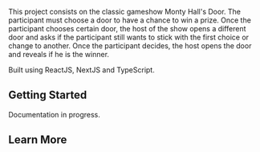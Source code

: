 This project consists on the classic gameshow Monty Hall's Door. The participant must choose a door to have a chance to win a prize. Once the participant chooses certain door, the host of the show opens a different door and asks if the participant still wants to stick with the first choice or change to another. Once the participant decides, the host opens the door and reveals if he is the winner.

Built using ReactJS, NextJS and TypeScript.

## Getting Started

Documentation in progress.

## Learn More
